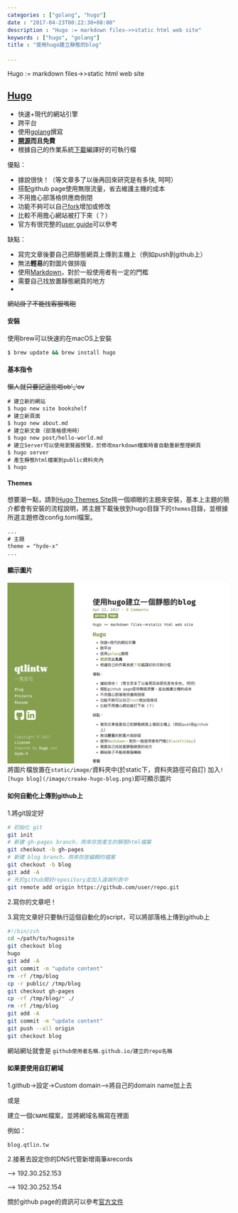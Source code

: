 ```yaml
---
categories : ["golang", "hugo"]
date : "2017-04-23T00:22:30+08:00"
description : "Hugo := markdown files->>static html web site"
keywords : ["hugo", "golang"]
title : "使用hugo建立靜態的blog"

---
```

Hugo := markdown files->>static html web site
## <a href="https://gohugo.io" target="_blank">Hugo</a>

- 快速+現代的網站引擎
- 跨平台
- 使用[golang](https://golang.org)撰寫
- **[開源](https://github.com/spf13/hugo)**而且**免費**
- 根據自己的作業系統[下載](https://github.com/spf13/hugo/releases)編譯好的可執行檔

優點：

- 據說很快！（等文章多了以後再回來研究是有多快, 呵呵）
- 搭配github page使用無限流量，省去維護主機的成本
- 不用擔心部落格供應商倒閉
- 功能不夠可以自己[fork](https://git-scm.com/book/zh-tw/v2/GitHub-參與一個專案)增加或修改
- 比較不用擔心網站被打下來（？）
- 官方有很完整的[user guide](https://gohugo.io/overview/quickstart/)可以參考

缺點：

- 寫完文章後要自己把靜態網頁上傳到主機上（例如push到github上）
- 無法**輕易**的對圖片做排版
- 使用[Markdown](http://markdown.tw)，對於一般使用者有一定的門檻
- 需要自己找放置靜態網頁的地方
- 
~~網站掛了不能找客服嘴砲~~

#### 安裝
使用brew可以快速的在macOS上安裝
```bash
$ brew update && brew install hugo
```
#### 基本指令
~~懶人就只要記這些啦ob'_'ov~~
```
# 建立新的網站
$ hugo new site bookshelf 
# 建立新頁面
$ hugo new about.md
# 建立新文章（部落格使用時）
$ hugo new post/hello-world.md 
# 建立Server可以使用瀏覽器預覽，於修改markdown檔案時會自動重新整理網頁
$ hugo server  
# 產生靜態html檔案到public資料夾內
$ hugo  
```
#### Themes
想要潮一點，請到[Hugo Themes Site](https://themes.gohugo.io)挑一個順眼的主題來安裝，基本上主題的簡介都會有安裝的流程說明，將主題下載後放到hugo目錄下的`themes`目錄，並根據所選主題修改config.toml檔案。
```
...
# 主題
theme = "hyde-x"
...
```

#### 顯示圖片
![hugo blog](/image/creake-hugo-blog.png)
將圖片檔放置在`static/image/`資料夾中(於static下，資料夾路徑可自訂)
加入`![hugo blog](/image/creake-hugo-blog.png)`即可顯示圖片

#### 如何自動化上傳到github上

1.將git設定好
```bash
# 初始化 git
git init
# 新建 gh-pages branch，用來存放產生的靜態html檔案
git checkout -b gh-pages
# 新建 blog branch，用來存放編輯的檔案
git checkout -b blog
git add -A
# 先於github開好repository並加入遠端列表中
git remote add origin https://github.com/user/repo.git
```

2.寫你的文章吧！

3.寫完文章好只要執行這個自動化的script，可以將部落格上傳到github上

```bash
#!/bin/zsh
cd ~/path/to/hugosite
git checkout blog
hugo
git add -A
git commit -m "update content"
rm -rf /tmp/blog
cp -r public/ /tmp/blog
git checkout gh-pages
cp -rf /tmp/blog/* ./
rm -rf /tmp/blog
git add -A
git commit -m "update content"
git push --all origin
git checkout blog
```

網站網址就會是 `github使用者名稱.github.io/建立的repo名稱`

#### 如果要使用自訂網域
1.github->設定->Custom domain-->將自己的domain name加上去

或是

建立一個`CNAME`檔案，並將網域名稱寫在裡面

例如：
```
blog.qtlin.tw
```

2.接著去設定你的DNS代管新增兩筆`A`records

--> 192.30.252.153

--> 192.30.252.154

關於github page的資訊可以參考[官方文件](https://help.github.com/categories/customizing-github-pages/)